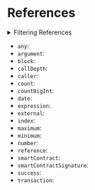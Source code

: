 
# References

<details>
<summary>Filtering References</summary>

References can be filtered using following arguments:

- `any`:
- `argument`:
- `argumentType`:
- `callDepth`:
- `caller`:
- `date`:
- `external`:
- `height`:
- `options`:
- `reference`:
- `signatureType`:
- `smartContractAddress`:
- `smartContractEvent`:
- `smartContractMethod`:
- `time`:
- `txFrom`:
- `txHash`:
  
</details>

- `any`:
- `argument`:
- `block`:
- `callDepth`:
- `caller`:
- `count`:
- `countBigInt`:
- `date`:
- `expression`:
- `external`:
- `index`:
- `maximum`:
- `minimum`:
- `number`:
- `reference`:
- `smartContract`:
- `smartContractSignature`:
- `success`:
- `transaction`: